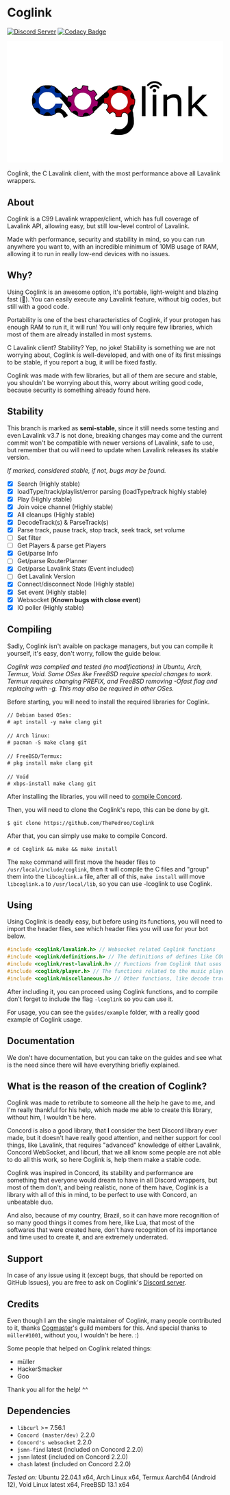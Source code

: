 # Coglink

[![Discord Server](https://img.shields.io/discord/1036045973039890522?color=5865F2&logo=discord&logoColor=white)](https://discord.gg/YcaK3puy49) [![Codacy Badge](https://app.codacy.com/project/badge/Grade/acbabb99b4354f5ab182e511dd35aee4)](https://www.codacy.com/gh/ThePedroo/Coglink/dashboard?utm_source=github.com&amp;utm_medium=referral&amp;utm_content=ThePedroo/Coglink&amp;utm_campaign=Badge_Grade)

![Coglink logo](guides/images//CoglinkLogo.png "Coglink logo")

Coglink, the C Lavalink client, with the most performance above all Lavalink wrappers.

## About

Coglink is a C99 Lavalink wrapper/client, which has full coverage of Lavalink API, allowing easy, but still low-level control of Lavalink.

Made with performance, security and stability in mind, so you can run anywhere you want to, with an incredible minimum of 10MB usage of RAM, allowing it to run in really low-end devices with no issues.

## Why?

Using Coglink is an awesome option, it's portable, light-weight and blazing fast (:rocket:). You can easily execute any Lavalink feature, without big codes, but still with a good code.

Portability is one of the best characteristics of Coglink, if your protogen has enough RAM to run it, it will run! You will only require few libraries, which most of them are already installed in most systems.

C Lavalink client? Stability? Yep, no joke! Stability is something we are not worrying about, Coglink is well-developed, and with one of its first missings to be stable, if you report a bug, it will be fixed fastly.

Coglink was made with few libraries, but all of them are secure and stable, you shouldn't be worrying about this, worry about writing good code, because security is something already found here.

## Stability

This branch is marked as **semi-stable**, since it still needs some testing and even Lavalink v3.7 is not done, breaking changes may come and the current commit won't be compatible with newer versions of Lavalink, safe to use, but remember that ou will need to update when Lavalink releases its stable version.

*If marked, considered stable, if not, bugs may be found.*

- [x] Search (Highly stable)
- [x] loadType/track/playlist/error parsing (loadType/track highly stable)
- [x] Play (Highly stable)
- [x] Join voice channel (Highly stable)
- [x] All cleanups (Highly stable)
- [x] DecodeTrack(s) & ParseTrack(s)
- [x] Parse track, pause track, stop track, seek track, set volume
- [ ] Set filter
- [ ] Get Players & parse get Players
- [x] Get/parse Info
- [ ] Get/parse RouterPlanner
- [x] Get/parse Lavalink Stats (Event included)
- [ ] Get Lavalink Version
- [x] Connect/disconnect Node (Highly stable)
- [x] Set event (Highly stable)
- [x] Websocket (**Known bugs with close event**)
- [x] IO poller (Highly stable)

## Compiling

Sadly, Coglink isn't avaible on package managers, but you can compile it yourself, it's easy, don't worry, follow the guide below.

*Coglink was compiled and tested (no modifications) in Ubuntu, Arch, Termux, Void. Some OSes like FreeBSD require special changes to work. Termux requires changing PREFIX, and FreeBSD removing -Ofast flag and replacing with -g. This may also be required in other OSes.*

Before starting, you will need to install the required libraries for Coglink.

```console
// Debian based OSes:
# apt install -y make clang git

// Arch linux:
# pacman -S make clang git

// FreeBSD/Termux:
# pkg install make clang git

// Void
# xbps-install make clang git
```

After installing the libraries, you will need to [compile Concord](https://github.com/Cogmasters/concord).

Then, you will need to clone the Coglink's repo, this can be done by git.

```console
$ git clone https://github.com/ThePedroo/Coglink
```

After that, you can simply use make to compile Concord.

```console
# cd Coglink && make && make install
```

The `make` command will first move the header files to `/usr/local/include/coglink`, then it will compile the C files and "group" them into the `libcoglink.a` file, after all of this, `make install` will move `libcoglink.a` to `/usr/local/lib`, so you can use -lcoglink to use Coglink.

## Using

Using Coglink is deadly easy, but before using its functions, you will need to import the header files, see which header files you will use for your bot below.

```c
#include <coglink/lavalink.h> // Websocket related Coglink functions
#include <coglink/definitions.h> // The definitions of defines like COGLINK_SUCCESS
#include <coglink/rest-lavalink.h> // Functions from Coglink that uses Lavalink rest API
#include <coglink/player.h> // The functions related to the music player
#include <coglink/miscellaneous.h> // Other functions, like decode track, get router planner and etc
```

After including it, you can proceed using Coglink functions, and to compile don't forget to include the flag `-lcoglink` so you can use it.

For usage, you can see the `guides/example` folder, with a really good example of Coglink usage.

## Documentation

We don't have documentation, but you can take on the guides and see what is the need since there will have everything briefly explained.

## What is the reason of the creation of Coglink?

Coglink was made to retribute to someone all the help he gave to me, and I'm really thankful for his help, which made me able to create this library, without him, I wouldn't be here.

Concord is also a good library, that **I** consider the best Discord library ever made, but it doesn't have really good attention, and neither support for cool things, like Lavalink, that requires "advanced" knowledge of either Lavalink, Concord WebSocket, and libcurl, that we all know some people are not able to do all this work, so here Coglink is, help them make a stable code.

Coglink was inspired in Concord, its stability and performance are something that everyone would dream to have in all Discord wrappers, but most of them don't, and being realistic, none of them have, Coglink is a library with all of this in mind, to be perfect to use with Concord, an unbeatable duo.

And also, because of my country, Brazil, so it can have more recognition of so many good things it comes from here, like Lua, that most of the softwares that were created here, don't have recognition of its importance and time used to create it, and are extremely underrated.

## Support

In case of any issue using it (except bugs, that should be reported on GitHub Issues), you are free to ask on Coglink's [Discord server](https://discord.gg/uPveNfTuCJ).

## Credits

Even though I am the single maintainer of Coglink, many people contributed to it, thanks [Cogmaster](https://discord.gg/YcaK3puy49)'s guild members for this. And special thanks to `müller#1001`, without you, I wouldn't be here. :)

Some people that helped on Coglink related things:
  * müller
  * HackerSmacker
  * Goo

Thank you all for the help! ^^

## Dependencies

* `libcurl` >= 7.56.1
* `Concord (master/dev)` 2.2.0
* `Concord's websocket` 2.2.0
* `jsmn-find` latest (included on Concord 2.2.0)
* `jsmn` latest (included on Concord 2.2.0)
* `chash` latest (included on Concord 2.2.0)

*Tested on:* Ubuntu 22.04.1 x64, Arch Linux x64, Termux Aarch64 (Android 12), Void Linux latest x64, FreeBSD 13.1 x64